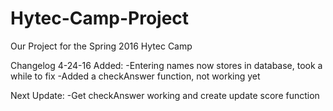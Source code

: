 # Hytec-Camp-Project
Our Project for the Spring 2016 Hytec Camp

Changelog 4-24-16
Added:
-Entering names now stores in database, took a while to fix
-Added a checkAnswer function, not working yet

Next Update:
-Get checkAnswer working and create update score function
